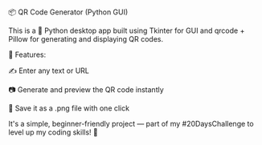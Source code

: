 📦 QR Code Generator (Python GUI)

This is a 🐍 Python desktop app built using Tkinter for GUI and qrcode + Pillow for generating and displaying QR codes.

🔹 Features:

✍️ Enter any text or URL

📷 Generate and preview the QR code instantly

💾 Save it as a .png file with one click

It's a simple, beginner-friendly project — part of my #20DaysChallenge to level up my coding skills! 🚀

